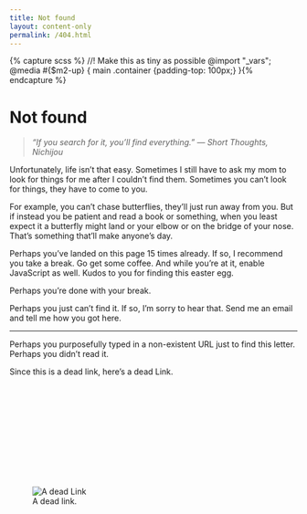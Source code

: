 ```yaml
---
title: Not found
layout: content-only
permalink: /404.html
---
```

{% capture scss %}
//! Make this as tiny as possible
@import "_vars";
@media #{$m2-up} {
    main .container {padding-top: 100px;}
}{% endcapture %}<style>{{ scss | scssify }}</style>

# Not found

> _“If you search for it, you’ll find everything.” &mdash;&nbsp;Short&nbsp;Thoughts, Nichijou_

Unfortunately, life isn’t that easy. Sometimes I still have to ask my mom to look for things for me after I couldn’t find them. Sometimes you can’t look for things, they have to come to you.

<!-- For example, you can’t chase happiness, it’ll just make you sad and you being not happy will make you more sad. However, if you be patient and do something else (like read a book idk), happiness will arrive when you least expect it. -->

For example, you can’t chase butterflies, they’ll just run away from you. But if instead you be patient and read a book or something, when you least expect it a butterfly might land or your elbow or on the bridge of your nose. That’s something that’ll make anyone’s day.

Perhaps you’ve landed on this page 15 times already. If so, I recommend you take a break. Go get some coffee. <noscript class="inline">And while you’re at it, enable JavaScript as well. Kudos to you for finding this easter egg.</noscript>

Perhaps you’re done with your break.

Perhaps you just can’t find it. If so, I’m sorry to hear that. Send me an email and tell me how you got here.

<hr>

Perhaps you purposefully typed in a non-existent URL just to find this letter. Perhaps you didn’t read it.

Since this is a dead link, here’s a dead Link.

<figure id="dead-link">
    <div class="media-box" style="padding-top: 42.22474460839955%; background: 0;">
        <img src="https://puu.sh/tjtOi/527de4b8e5.png" alt="A dead Link" aria-labelledby="dead-link--caption">
    </div>
    <figcaption id="dead-link--caption">A dead link.</figcaption>
</figure>
